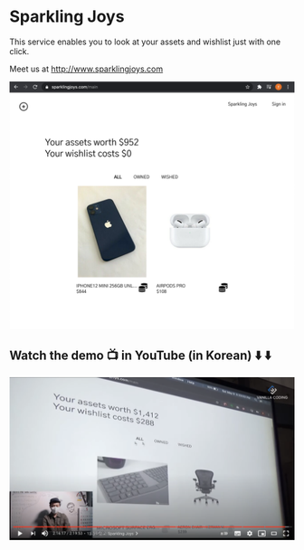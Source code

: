 # Sparkling Joys

This service enables you to look at your assets and wishlist just with one click.

Meet us at http://www.sparklingjoys.com

<img src="./screenshot.png">

## Watch the demo :tv: in YouTube (in Korean) :arrow_down: :arrow_down:
[![Watch youtube video](./screenshot_youtube.png)](http://www.youtube.com/watch?v=S04tb7sGJ7Q)
